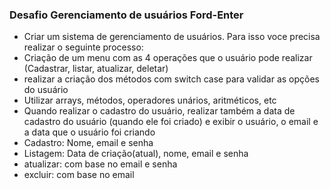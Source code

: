 
### Desafio Gerenciamento de usuários Ford-Enter

- Criar um sistema de gerenciamento de usuários. Para isso voce precisa realizar o seguinte processo:
- Criação de um menu com as 4 operações que o usuário pode realizar (Cadastrar, listar, atualizar, deletar)
- realizar a criação dos métodos com switch case para validar as opções do usuário
- Utilizar arrays, métodos, operadores unários, aritméticos, etc
- Quando realizar o cadastro do usuário, realizar também a data de cadastro do usuário (quando ele foi criado) e exibir o usuário, o email e a data que o usuário foi criando
- Cadastro: Nome, email e senha
- Listagem: Data de criação(atual), nome, email e senha
- atualizar: com base no email e senha
- excluir: com base no email
